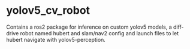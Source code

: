 # yolov5_cv_robot
Contains a ros2 package for inference on custom yolov5 models, a diff-drive robot named hubert and slam/nav2 config and launch files to let hubert navigate with yolov5-perception.
